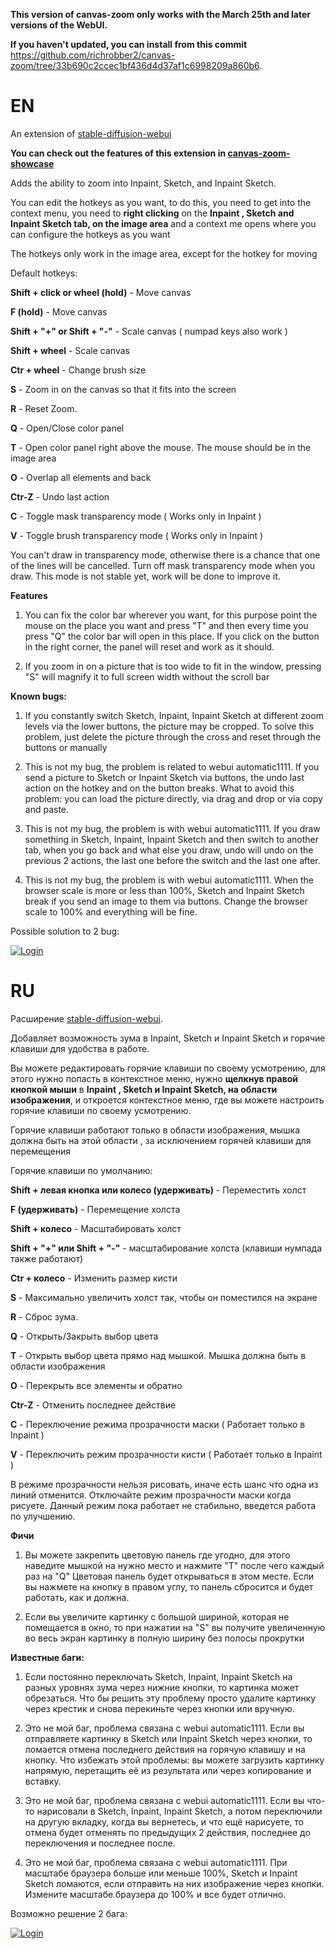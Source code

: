 **This version of canvas-zoom only works with the March 25th and later versions of the WebUI.**

**If you haven't updated, you can install from this commit** https://github.com/richrobber2/canvas-zoom/tree/33b690c2ccec1bf436d4d37af1c6998209a860b6.

# EN

An extension of [stable-diffusion-webui](https://github.com/AUTOMATIC1111/stable-diffusion-webui)

**You can check out the features of this extension in [canvas-zoom-showcase](https://github.com/daswer123/canvas-zoom-showcase)**

Adds the ability to zoom into Inpaint, Sketch, and Inpaint Sketch.

You can edit the hotkeys as you want, to do this, you need to get into the context menu, you need to **right clicking** on the **Inpaint , Sketch and Inpaint Sketch tab, on the image area** and a context me opens where you can configure the hotkeys as you want

The hotkeys only work in the image area, except for the hotkey for moving

Default hotkeys:

**Shift + click or wheel (hold)** - Move canvas

**F (hold)** - Move canvas

**Shift + "+" or Shift + "-"** - Scale canvas ( numpad keys also work )

**Shift + wheel** - Scale canvas

**Ctr + wheel** - Change brush size

**S** - Zoom in on the canvas so that it fits into the screen

**R** - Reset Zoom.

**Q** - Open/Close color panel

**T** - Open color panel right above the mouse. The mouse should be in the image area

**O** - Overlap all elements and back

**Ctr-Z** - Undo last action

**C** - Toggle mask transparency mode ( Works only in Inpaint )

**V** - Toggle brush transparency mode ( Works only in Inpaint )

You can't draw in transparency mode, otherwise there is a chance that one of the lines will be cancelled. Turn off mask transparency mode when you draw. This mode is not stable yet, work will be done to improve it.

**Features**

1. You can fix the color bar wherever you want, for this purpose point the mouse on the place you want and press "T" and then every time you press "Q" the color bar will open in this place. If you click on the button in the right corner, the panel will reset and work as it should.

2. If you zoom in on a picture that is too wide to fit in the window, pressing "S" will magnify it to full screen width without the scroll bar

**Known bugs:**

1. If you constantly switch Sketch, Inpaint, Inpaint Sketch at different zoom levels via the lower buttons, the picture may be cropped. To solve this problem, just delete the picture through the cross and reset through the buttons or manually

2. This is not my bug, the problem is related to webui automatic1111. If you send a picture to Sketch or Inpaint Sketch via buttons, the undo last action on the hotkey and on the button breaks. What to avoid this problem: you can load the picture directly, via drag and drop or via copy and paste.

3. This is not my bug, the problem is with webui automatic1111. If you draw something in Sketch, Inpaint, Inpaint Sketch and then switch to another tab, when you go back and what else you draw, undo will undo on the previous 2 actions, the last one before the switch and the last one after.

4. This is not my bug, the problem is with webui automatic1111. When the browser scale is more or less than 100%, Sketch and Inpaint Sketch break if you send an image to them via buttons. Change the browser scale to 100% and everything will be fine.

Possible solution to 2 bug:

[![Login](https://media.giphy.com/media/v1.Y2lkPTc5MGI3NjExZWI3N2JlYjc3ZDc5YmIwMWZmMTIwNjk3MzFmNmQ4NGNkN2Y5MjE3MiZjdD1n/R67pCVIilbxy0bsYiq/giphy.gif)]()

# RU

Расширение [stable-diffusion-webui](https://github.com/AUTOMATIC1111/stable-diffusion-webui).

Добавляет возможность зума в Inpaint, Sketch и Inpaint Sketch и горячие клавиши для удобства в работе.

Вы можете редактировать горячие клавиши по своему усмотрению, для этого нужно попасть в контекстное меню, нужно **щелкнув правой кнопкой мыши** в **Inpaint , Sketch и Inpaint Sketch, на области изображения**, и откроется контекстное меню, где вы можете настроить горячие клавиши по своему усмотрению.

Горячие клавиши работают только в области изображения, мышка должна быть на этой области , за исключением горячей клавиши для перемещения

Горячие клавиши по умолчанию:

**Shift + левая кнопка или колесо (удерживать)** - Переместить холст

**F (удерживать)** - Перемещение холста

**Shift + колесо** - Масштабировать холст

**Shift + "+" или Shift + "-"** - масштабирование холста (клавиши нумпада также работают)

**Ctr + колесо** - Изменить размер кисти

**S** - Максимально увеличить холст так, чтобы он поместился на экране

**R** - Сброс зума.

**Q** - Открыть/Закрыть выбор цвета

**T** - Открыть выбор цвета прямо над мышкой. Мышка должна быть в области изображения

**O** - Перекрыть все элементы и обратно

**Ctr-Z** - Отменить последнее действие

**C** - Переключение режима прозрачности маски ( Работает только в Inpaint )

**V** - Переключить режим прозрачности кисти ( Работает только в Inpaint )

В режиме прозрачности нельзя рисовать, иначе есть шанс что одна из линий отменится. Отключайте режим прозрачности маски когда рисуете. Данный режим пока работает не стабильно, введется работа по улучшению.

**Фичи**

1. Вы можете закрепить цветовую панель где угодно, для этого наведите мышкой на нужно место и нажмите "T" после чего каждый раз на "Q" Цветовая панель будет открываться в этом месте. Если вы нажмете на кнопку в правом углу, то панель сбросится и будет работать, как и должна.

2. Если вы увеличите картинку с большой шириной, которая не помещается в окно, то при нажатии на "S" вы получите увеличенную во весь экран картинку в полную ширину без полосы прокрутки

**Известные баги:**

1. Если постоянно переключать Sketch, Inpaint, Inpaint Sketch на разных уровнях зума через нижние кнопки, то картинка может обрезаться. Что бы решить эту проблему просто удалите картинку через крестик и снова перекиньте через кнопки или вручную.

2. Это не мой баг, проблема связана с webui automatic1111. Если вы отправляете картинку в Sketch или Inpaint Sketch через кнопки, то ломается отмена последнего действия на горячую клавишу и на кнопку. Что избежать этой проблемы: вы можете загрузить картинку напрямую, перетащить её из результата или через копирование и вставку.

3. Это не мой баг, проблема связана с webui automatic1111. Если вы что-то нарисовали в Sketch, Inpaint, Inpaint Sketch, а потом переключили на другую вкладку, когда вы вернетесь, и что ещё нарисуете, то отмена будет отменять по предыдущих 2 действия, последнее до переключения и последнее после.

4. Это не мой баг, проблема связана с webui automatic1111. При масштабе браузера больше или меньше 100%, Sketch и Inpaint Sketch ломаются, если отправить на них изображение через кнопки. Измените масштабе браузера до 100% и все будет отлично.

Возможно решение 2 бага:

[![Login](https://media.giphy.com/media/v1.Y2lkPTc5MGI3NjExZWI3N2JlYjc3ZDc5YmIwMWZmMTIwNjk3MzFmNmQ4NGNkN2Y5MjE3MiZjdD1n/R67pCVIilbxy0bsYiq/giphy.gif)]()
